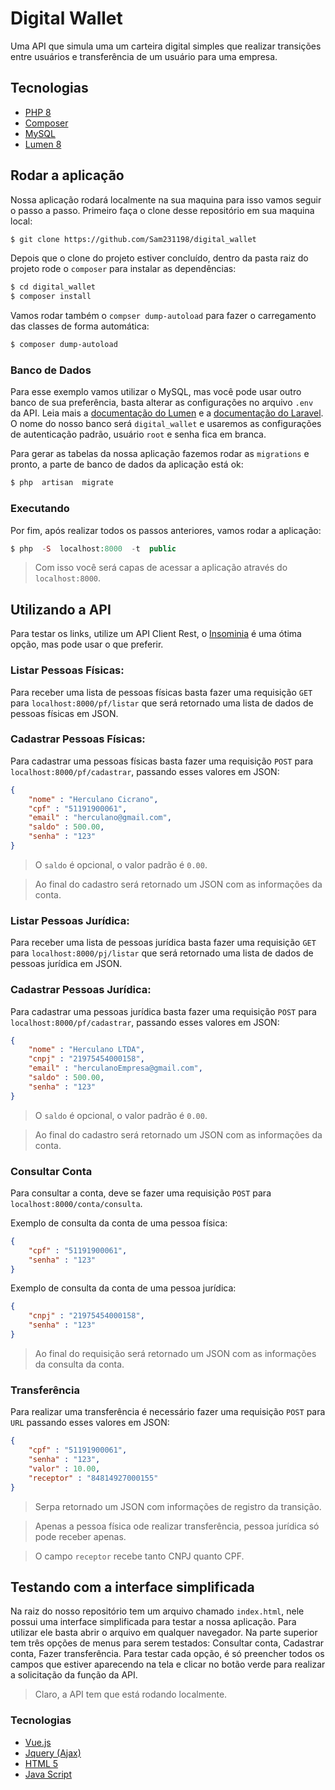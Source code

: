 
# Digital Wallet
Uma API que simula uma um carteira digital simples que realizar transições entre usuários e transferência de um usuário para uma empresa.

## Tecnologias

-  [PHP 8](https://www.php.net/releases/8.0/pt_BR.php)
-  [Composer](https://getcomposer.org/)
-  [MySQL](https://www.mysql.com/)
-  [Lumen 8](https://lumen.laravel.com/)

## Rodar a aplicação
Nossa aplicação rodará localmente na sua maquina para isso vamos seguir o passo a passo. Primeiro faça o clone desse repositório em sua maquina local:
```bash
$ git clone https://github.com/Sam231198/digital_wallet
```

Depois que o clone do projeto estiver concluído, dentro da pasta raiz do projeto rode o `composer` para instalar as dependências:
```bash
$ cd digital_wallet
$ composer install
```

Vamos rodar também o `compser dump-autoload` para fazer o carregamento das classes de forma automática:
```bash
$ composer dump-autoload
```

### Banco de Dados
Para esse exemplo vamos utilizar o MySQL, mas você pode usar outro banco de sua preferência, basta alterar as configurações no  arquivo `.env` da API. Leia mais a [documentação do Lumen](https://lumen.laravel.com/docs/8.x/database#configuration) e a [documentação do Laravel](https://laravel.com/docs/8.x/database#configuration).  O nome do nosso banco será `digital_wallet` e usaremos as configurações de autenticação padrão, usuário `root` e senha fica em branca.

Para gerar as tabelas da nossa aplicação fazemos rodar as `migrations` e pronto, a parte de banco de dados da aplicação está ok:
```php
$ php  artisan  migrate
```

### Executando

Por fim, após realizar todos os passos anteriores, vamos rodar a aplicação:
```php
$ php  -S  localhost:8000  -t  public
```
> Com isso você será capas de acessar a aplicação através do `localhost:8000`.

## Utilizando a API
Para testar os links, utilize um API Client Rest, o [Insominia](https://insomnia.rest/download) é uma ótima opção, mas pode usar o que preferir.

### Listar Pessoas Físicas:
Para receber uma lista de pessoas físicas basta fazer uma requisição `GET` para `localhost:8000/pf/listar` que será retornado uma lista de dados de pessoas físicas em JSON.

### Cadastrar Pessoas Físicas:
Para cadastrar uma pessoas físicas basta fazer uma requisição `POST` para `localhost:8000/pf/cadastrar`, passando esses valores em JSON:

```json
{
	"nome" : "Herculano Cicrano",
	"cpf" : "51191900061",
	"email" : "herculano@gmail.com",
	"saldo" : 500.00,
	"senha" : "123"
}
```

> O `saldo` é opcional, o valor padrão é `0.00`.

> Ao final do cadastro será retornado um JSON com as informações da conta.

### Listar Pessoas Jurídica:
Para receber uma lista de pessoas jurídica basta fazer uma requisição `GET` para `localhost:8000/pj/listar` que será retornado uma lista de dados de pessoas jurídica em JSON.

### Cadastrar Pessoas Jurídica:
Para cadastrar uma pessoas jurídica basta fazer uma requisição `POST` para `localhost:8000/pf/cadastrar`, passando esses valores em JSON:

```json
{
	"nome" : "Herculano LTDA",
	"cnpj" : "21975454000158",
	"email" : "herculanoEmpresa@gmail.com",
	"saldo" : 500.00,
	"senha" : "123"
}
```

> O `saldo` é opcional, o valor padrão é `0.00`.

> Ao final do cadastro será retornado um JSON com as informações da conta.

### Consultar Conta
Para consultar a conta, deve se fazer uma requisição `POST` para `localhost:8000/conta/consulta`.

Exemplo de consulta da conta de uma pessoa física:
```json
{
	"cpf" : "51191900061",
	"senha" : "123"
}
```


Exemplo de consulta da conta de uma pessoa jurídica:
```json
{
	"cnpj" : "21975454000158",
	"senha" : "123"
}
```

> Ao final do requisição será retornado um JSON com as informações da consulta da conta.

### Transferência
Para realizar uma transferência é necessário fazer uma requisição `POST` para `URL` passando esses valores em JSON:

```json
{
	"cpf" : "51191900061",
	"senha" : "123",
	"valor" : 10.00,
	"receptor" : "84814927000155"
}
```
> Serpa retornado um JSON com informações de registro da transição.

> Apenas a pessoa física ode realizar transferência, pessoa jurídica só pode receber apenas.

> O campo `receptor` recebe tanto CNPJ quanto CPF.

## Testando com a interface simplificada
Na raiz do nosso repositório tem um arquivo chamado `index.html`, nele possui uma interface simplificada para testar a nossa aplicação. Para utilizar ele basta abrir o arquivo em qualquer navegador. Na parte superior tem três opções de menus para serem testados: Consultar conta, Cadastrar conta, Fazer transferência. Para testar cada opção, é só preencher todos os campos que estiver aparecendo na tela e clicar no botão verde para realizar a solicitação da função da API.

> Claro, a API tem que está rodando localmente.

### Tecnologias
- [Vue.js](https://vuejs.org/)
- [Jquery (Ajax)](https://api.jquery.com/jquery.ajax/)
- [HTML 5](https://api.jquery.com/jquery.ajax/)
- [Java Script](https://developer.mozilla.org/pt-BR/docs/Web/JavaScript)
